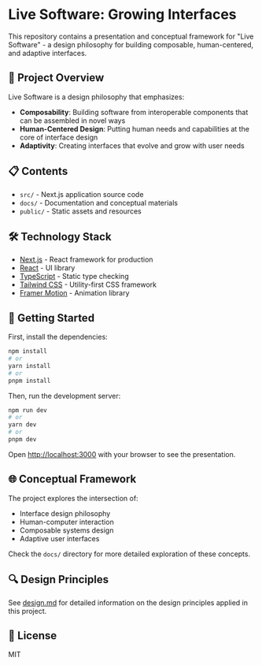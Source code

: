 # Live Software: Growing Interfaces

This repository contains a presentation and conceptual framework for "Live Software" - a design philosophy for building composable, human-centered, and adaptive interfaces.

## 🚀 Project Overview

Live Software is a design philosophy that emphasizes:

- **Composability**: Building software from interoperable components that can be assembled in novel ways
- **Human-Centered Design**: Putting human needs and capabilities at the core of interface design
- **Adaptivity**: Creating interfaces that evolve and grow with user needs

## 📋 Contents

- `src/` - Next.js application source code
- `docs/` - Documentation and conceptual materials
- `public/` - Static assets and resources

## 🛠️ Technology Stack

- [Next.js](https://nextjs.org/) - React framework for production
- [React](https://reactjs.org/) - UI library
- [TypeScript](https://www.typescriptlang.org/) - Static type checking
- [Tailwind CSS](https://tailwindcss.com/) - Utility-first CSS framework
- [Framer Motion](https://www.framer.com/motion/) - Animation library

## 🚦 Getting Started

First, install the dependencies:

```bash
npm install
# or
yarn install
# or
pnpm install
```

Then, run the development server:

```bash
npm run dev
# or
yarn dev
# or
pnpm dev
```

Open [http://localhost:3000](http://localhost:3000) with your browser to see the presentation.

## 🌐 Conceptual Framework

The project explores the intersection of:

- Interface design philosophy
- Human-computer interaction
- Composable systems design
- Adaptive user interfaces

Check the `docs/` directory for more detailed exploration of these concepts.

## 🔍 Design Principles

See [design.md](design.md) for detailed information on the design principles applied in this project.

## 📄 License

MIT 
